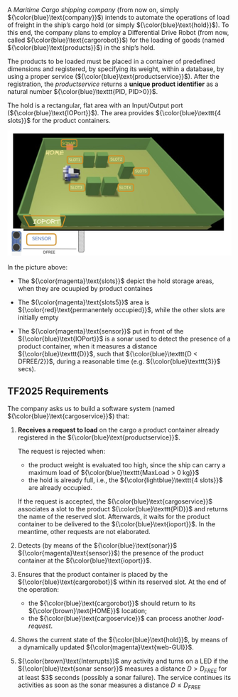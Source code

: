 ## 

A _Maritime Cargo shipping company_ (from now on, simply ${\color{blue}\text{company}}$) intends to automate the operations of load of freight in the ship’s cargo hold (or simply ${\color{blue}\text{hold}}$). To this end, the company plans to employ a Differential Drive Robot (from now, called ${\color{blue}\text{cargorobot}}$) for the loading of goods (named ${\color{blue}\text{products}}$) in the ship’s hold.

The products to be loaded must be placed in a container of predefined dimensions and registered, by specifying its weight, within a database, by using a proper service (${\color{blue}\text{productservice}}$). After the registration, the _productservice_ returns a **unique product identifier** as a natural number  ${\color{blue}\texttt{PID, PID>0}}$.

The hold is a rectangular, flat area with an Input/Output port (${\color{blue}\text{IOPort}}$). The area provides  ${\color{blue}\texttt{4 slots}}$ for the product containers.

<img src="../resources/.referenceDocProf/tf25sceneAnnotated.jpg">

In the picture above:

* The ${\color{magenta}\text{slots}}$ depict the hold storage areas, when they are ocuupied by product containes

* The ${\color{magenta}\text{slots5}}$ area is ${\color{red}\text{permanentely occupied}}$, while the other slots are initially empty

* The ${\color{magenta}\text{sensor}}$ put in front of the ${\color{blue}\text{IOPort}}$ is a sonar used to detect the presence of a product container, when it measures a distance  ${\color{blue}\texttt{D}}$, such that  ${\color{blue}\texttt{D < DFREE/2}}$, during a reasonable time (e.g.  ${\color{blue}\texttt{3}}$ secs).

## TF2025 Requirements

The company asks us to build a software system (named ${\color{blue}\text{cargoservice}}$) that:

1. **Receives a request to load** on the cargo a product container already registered in the ${\color{blue}\text{productservice}}$.

   The request is rejected when:

   * the product weight is evaluated too high, since the ship can carry a maximum load of
     ${\color{blue}\texttt{MaxLoad > 0 kg}}$
   * the hold is already full, i.e., the
     ${\color{lightblue}\texttt{4 slots}}$ are already occupied.

   If the request is accepted, the ${\color{blue}\text{cargoservice}}$ associates a slot to the product
   ${\color{blue}\texttt{PID}}$ and returns the name of the reserved slot.
   Afterwards, it waits for the product container to be delivered to the ${\color{blue}\text{ioport}}$.
   In the meantime, other requests are not elaborated.

2. Detects (by means of the ${\color{blue}\text{sonar}}$ ${\color{magenta}\text{sensor}}$) the presence of the product container at the ${\color{blue}\text{ioport}}$.

3. Ensures that the product container is placed by the ${\color{blue}\text{cargorobot}}$ within its reserved slot.
   At the end of the operation:

   * the ${\color{blue}\text{cargorobot}}$ should return to its ${\color{brown}\text{HOME}}$ location;
   * the ${\color{blue}\text{cargoservice}}$ can process another *load-request*.

4. Shows the current state of the ${\color{blue}\text{hold}}$, by means of a dynamically updated ${\color{magenta}\text{web-GUI}}$.

5. ${\color{brown}\text{Interrupts}}$ any activity and turns on a LED if the ${\color{blue}\text{sonar sensor}}$ measures a distance
   $D > D_{FREE}$
   for at least \$3\$ seconds (possibly a sonar failure).
   The service continues its activities as soon as the sonar measures a distance
   $D \leq D_{FREE}$



